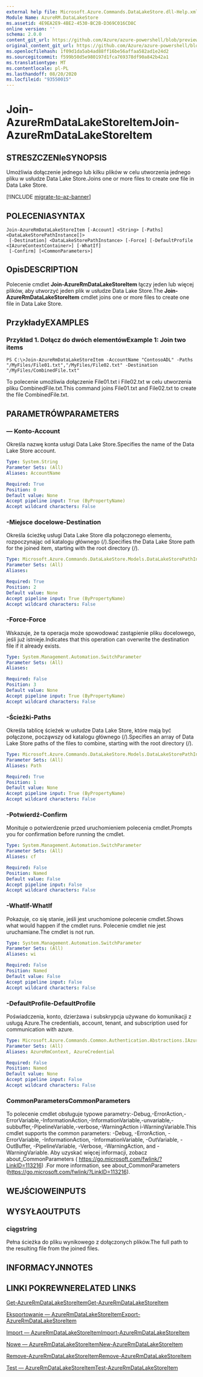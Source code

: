 ```yaml
---
external help file: Microsoft.Azure.Commands.DataLakeStore.dll-Help.xml
Module Name: AzureRM.DataLakeStore
ms.assetid: 4E9EA2E9-4BE2-4530-BC2B-D369C016CD8C
online version: ''
schema: 2.0.0
content_git_url: https://github.com/Azure/azure-powershell/blob/preview/src/ResourceManager/DataLakeStore/Commands.DataLakeStore/help/Join-AzureRmDataLakeStoreItem.md
original_content_git_url: https://github.com/Azure/azure-powershell/blob/preview/src/ResourceManager/DataLakeStore/Commands.DataLakeStore/help/Join-AzureRmDataLakeStoreItem.md
ms.openlocfilehash: 1f09d1da5ab4ad88ff16be56affaa582ad1e24d2
ms.sourcegitcommit: f599b50d5e980197d1fca769378df90a842b42a1
ms.translationtype: MT
ms.contentlocale: pl-PL
ms.lasthandoff: 08/20/2020
ms.locfileid: "93550015"
---
```

# <span data-ttu-id="31ade-101">Join-AzureRmDataLakeStoreItem</span><span class="sxs-lookup"><span data-stu-id="31ade-101">Join-AzureRmDataLakeStoreItem</span></span>

## <span data-ttu-id="31ade-102">STRESZCZENIe</span><span class="sxs-lookup"><span data-stu-id="31ade-102">SYNOPSIS</span></span>
<span data-ttu-id="31ade-103">Umożliwia dołączenie jednego lub kilku plików w celu utworzenia jednego pliku w usłudze Data Lake Store.</span><span class="sxs-lookup"><span data-stu-id="31ade-103">Joins one or more files to create one file in Data Lake Store.</span></span>

[!INCLUDE [migrate-to-az-banner](../../includes/migrate-to-az-banner.md)]

## <span data-ttu-id="31ade-104">POLECENIA</span><span class="sxs-lookup"><span data-stu-id="31ade-104">SYNTAX</span></span>

```
Join-AzureRmDataLakeStoreItem [-Account] <String> [-Paths] <DataLakeStorePathInstance[]>
 [-Destination] <DataLakeStorePathInstance> [-Force] [-DefaultProfile <IAzureContextContainer>] [-WhatIf]
 [-Confirm] [<CommonParameters>]
```

## <span data-ttu-id="31ade-105">Opis</span><span class="sxs-lookup"><span data-stu-id="31ade-105">DESCRIPTION</span></span>
<span data-ttu-id="31ade-106">Polecenie cmdlet **Join-AzureRmDataLakeStoreItem** łączy jeden lub więcej plików, aby utworzyć jeden plik w usłudze Data Lake Store.</span><span class="sxs-lookup"><span data-stu-id="31ade-106">The **Join-AzureRmDataLakeStoreItem** cmdlet joins one or more files to create one file in Data Lake Store.</span></span>

## <span data-ttu-id="31ade-107">Przykłady</span><span class="sxs-lookup"><span data-stu-id="31ade-107">EXAMPLES</span></span>

### <span data-ttu-id="31ade-108">Przykład 1. Dołącz do dwóch elementów</span><span class="sxs-lookup"><span data-stu-id="31ade-108">Example 1: Join two items</span></span>
```
PS C:\>Join-AzureRmDataLakeStoreItem -AccountName "ContosoADL" -Paths "/MyFiles/File01.txt","/MyFiles/File02.txt" -Destination "/MyFiles/CombinedFile.txt"
```

<span data-ttu-id="31ade-109">To polecenie umożliwia dołączenie File01.txt i File02.txt w celu utworzenia pliku CombinedFile.txt.</span><span class="sxs-lookup"><span data-stu-id="31ade-109">This command joins File01.txt and File02.txt to create the file CombinedFile.txt.</span></span>

## <span data-ttu-id="31ade-110">PARAMETRÓW</span><span class="sxs-lookup"><span data-stu-id="31ade-110">PARAMETERS</span></span>

### <span data-ttu-id="31ade-111">— Konto</span><span class="sxs-lookup"><span data-stu-id="31ade-111">-Account</span></span>
<span data-ttu-id="31ade-112">Określa nazwę konta usługi Data Lake Store.</span><span class="sxs-lookup"><span data-stu-id="31ade-112">Specifies the name of the Data Lake Store account.</span></span>

```yaml
Type: System.String
Parameter Sets: (All)
Aliases: AccountName

Required: True
Position: 0
Default value: None
Accept pipeline input: True (ByPropertyName)
Accept wildcard characters: False
```

### <span data-ttu-id="31ade-113">-Miejsce docelowe</span><span class="sxs-lookup"><span data-stu-id="31ade-113">-Destination</span></span>
<span data-ttu-id="31ade-114">Określa ścieżkę usługi Data Lake Store dla połączonego elementu, rozpoczynając od katalogu głównego (/).</span><span class="sxs-lookup"><span data-stu-id="31ade-114">Specifies the Data Lake Store path for the joined item, starting with the root directory (/).</span></span>

```yaml
Type: Microsoft.Azure.Commands.DataLakeStore.Models.DataLakeStorePathInstance
Parameter Sets: (All)
Aliases: 

Required: True
Position: 2
Default value: None
Accept pipeline input: True (ByPropertyName)
Accept wildcard characters: False
```

### <span data-ttu-id="31ade-115">-Force</span><span class="sxs-lookup"><span data-stu-id="31ade-115">-Force</span></span>
<span data-ttu-id="31ade-116">Wskazuje, że ta operacja może spowodować zastąpienie pliku docelowego, jeśli już istnieje.</span><span class="sxs-lookup"><span data-stu-id="31ade-116">Indicates that this operation can overwrite the destination file if it already exists.</span></span>

```yaml
Type: System.Management.Automation.SwitchParameter
Parameter Sets: (All)
Aliases: 

Required: False
Position: 3
Default value: None
Accept pipeline input: True (ByPropertyName)
Accept wildcard characters: False
```

### <span data-ttu-id="31ade-117">-Ścieżki</span><span class="sxs-lookup"><span data-stu-id="31ade-117">-Paths</span></span>
<span data-ttu-id="31ade-118">Określa tablicę ścieżek w usłudze Data Lake Store, które mają być połączone, począwszy od katalogu głównego (/).</span><span class="sxs-lookup"><span data-stu-id="31ade-118">Specifies an array of Data Lake Store paths of the files to combine, starting with the root directory (/).</span></span>

```yaml
Type: Microsoft.Azure.Commands.DataLakeStore.Models.DataLakeStorePathInstance[]
Parameter Sets: (All)
Aliases: Path

Required: True
Position: 1
Default value: None
Accept pipeline input: True (ByPropertyName)
Accept wildcard characters: False
```

### <span data-ttu-id="31ade-119">-Potwierdź</span><span class="sxs-lookup"><span data-stu-id="31ade-119">-Confirm</span></span>
<span data-ttu-id="31ade-120">Monituje o potwierdzenie przed uruchomieniem polecenia cmdlet.</span><span class="sxs-lookup"><span data-stu-id="31ade-120">Prompts you for confirmation before running the cmdlet.</span></span>

```yaml
Type: System.Management.Automation.SwitchParameter
Parameter Sets: (All)
Aliases: cf

Required: False
Position: Named
Default value: False
Accept pipeline input: False
Accept wildcard characters: False
```

### <span data-ttu-id="31ade-121">-WhatIf</span><span class="sxs-lookup"><span data-stu-id="31ade-121">-WhatIf</span></span>
<span data-ttu-id="31ade-122">Pokazuje, co się stanie, jeśli jest uruchomione polecenie cmdlet.</span><span class="sxs-lookup"><span data-stu-id="31ade-122">Shows what would happen if the cmdlet runs.</span></span>
<span data-ttu-id="31ade-123">Polecenie cmdlet nie jest uruchamiane.</span><span class="sxs-lookup"><span data-stu-id="31ade-123">The cmdlet is not run.</span></span>

```yaml
Type: System.Management.Automation.SwitchParameter
Parameter Sets: (All)
Aliases: wi

Required: False
Position: Named
Default value: False
Accept pipeline input: False
Accept wildcard characters: False
```

### <span data-ttu-id="31ade-124">-DefaultProfile</span><span class="sxs-lookup"><span data-stu-id="31ade-124">-DefaultProfile</span></span>
<span data-ttu-id="31ade-125">Poświadczenia, konto, dzierżawa i subskrypcja używane do komunikacji z usługą Azure.</span><span class="sxs-lookup"><span data-stu-id="31ade-125">The credentials, account, tenant, and subscription used for communication with azure.</span></span>

```yaml
Type: Microsoft.Azure.Commands.Common.Authentication.Abstractions.IAzureContextContainer
Parameter Sets: (All)
Aliases: AzureRmContext, AzureCredential

Required: False
Position: Named
Default value: None
Accept pipeline input: False
Accept wildcard characters: False
```

### <span data-ttu-id="31ade-126">CommonParameters</span><span class="sxs-lookup"><span data-stu-id="31ade-126">CommonParameters</span></span>
<span data-ttu-id="31ade-127">To polecenie cmdlet obsługuje typowe parametry:-Debug,-ErrorAction,-ErrorVariable,-InformationAction,-InformationVariable,-unvariable,-subbuffer,-PipelineVariable,-verbose,-WarningAction i-WarningVariable.</span><span class="sxs-lookup"><span data-stu-id="31ade-127">This cmdlet supports the common parameters: -Debug, -ErrorAction, -ErrorVariable, -InformationAction, -InformationVariable, -OutVariable, -OutBuffer, -PipelineVariable, -Verbose, -WarningAction, and -WarningVariable.</span></span> <span data-ttu-id="31ade-128">Aby uzyskać więcej informacji, zobacz about_CommonParameters ( https://go.microsoft.com/fwlink/?LinkID=113216) .</span><span class="sxs-lookup"><span data-stu-id="31ade-128">For more information, see about_CommonParameters (https://go.microsoft.com/fwlink/?LinkID=113216).</span></span>

## <span data-ttu-id="31ade-129">WEJŚCIOWE</span><span class="sxs-lookup"><span data-stu-id="31ade-129">INPUTS</span></span>

## <span data-ttu-id="31ade-130">WYSYŁA</span><span class="sxs-lookup"><span data-stu-id="31ade-130">OUTPUTS</span></span>

### <span data-ttu-id="31ade-131">ciąg</span><span class="sxs-lookup"><span data-stu-id="31ade-131">string</span></span>
<span data-ttu-id="31ade-132">Pełna ścieżka do pliku wynikowego z dołączonych plików.</span><span class="sxs-lookup"><span data-stu-id="31ade-132">The full path to the resulting file from the joined files.</span></span>

## <span data-ttu-id="31ade-133">INFORMACYJN</span><span class="sxs-lookup"><span data-stu-id="31ade-133">NOTES</span></span>

## <span data-ttu-id="31ade-134">LINKI POKREWNE</span><span class="sxs-lookup"><span data-stu-id="31ade-134">RELATED LINKS</span></span>

[<span data-ttu-id="31ade-135">Get-AzureRmDataLakeStoreItem</span><span class="sxs-lookup"><span data-stu-id="31ade-135">Get-AzureRmDataLakeStoreItem</span></span>](./Get-AzureRmDataLakeStoreItem.md)

[<span data-ttu-id="31ade-136">Eksportowanie — AzureRmDataLakeStoreItem</span><span class="sxs-lookup"><span data-stu-id="31ade-136">Export-AzureRmDataLakeStoreItem</span></span>](./Export-AzureRmDataLakeStoreItem.md)

[<span data-ttu-id="31ade-137">Import — AzureRmDataLakeStoreItem</span><span class="sxs-lookup"><span data-stu-id="31ade-137">Import-AzureRmDataLakeStoreItem</span></span>](./Import-AzureRmDataLakeStoreItem.md)

[<span data-ttu-id="31ade-138">Nowe — AzureRmDataLakeStoreItem</span><span class="sxs-lookup"><span data-stu-id="31ade-138">New-AzureRmDataLakeStoreItem</span></span>](./New-AzureRmDataLakeStoreItem.md)

[<span data-ttu-id="31ade-139">Remove-AzureRmDataLakeStoreItem</span><span class="sxs-lookup"><span data-stu-id="31ade-139">Remove-AzureRmDataLakeStoreItem</span></span>](./Remove-AzureRmDataLakeStoreItem.md)

[<span data-ttu-id="31ade-140">Test — AzureRmDataLakeStoreItem</span><span class="sxs-lookup"><span data-stu-id="31ade-140">Test-AzureRmDataLakeStoreItem</span></span>](./Test-AzureRmDataLakeStoreItem.md)


